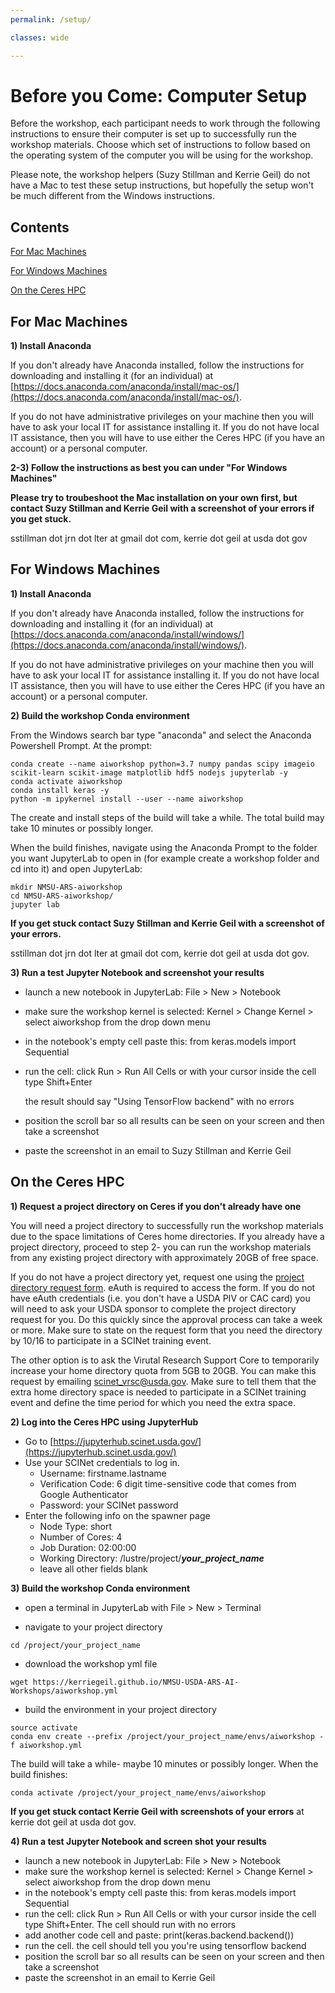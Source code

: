 ```yaml
---
permalink: /setup/

classes: wide

---
```



# Before you Come: Computer Setup

Before the workshop, each participant needs to work through the following instructions to ensure their computer is set up to successfully run the workshop materials. Choose which set of instructions to follow based on the operating system of the computer you will be using for the workshop.

Please note, the workshop helpers (Suzy Stillman and Kerrie Geil) do not have a Mac to test these setup instructions, but hopefully the setup won't be much different from the Windows instructions.

## Contents 

[For Mac Machines](#for-mac-machines)

[For Windows Machines](#for-windows-machines)

[On the Ceres HPC](#on-the-ceres-hpc)


## For Mac Machines

**1) Install Anaconda**

  If you don't already have Anaconda installed, follow the instructions for downloading and installing it (for an individual) at [https://docs.anaconda.com/anaconda/install/mac-os/](https://docs.anaconda.com/anaconda/install/mac-os/).
  
  If you do not have administrative privileges on your machine then you will have to ask your local IT for assistance installing it. If you do not have local IT assistance, then you will have to use either the Ceres HPC (if you have an account) or a personal computer.
  
  **2-3) Follow the instructions as best you can under "For Windows Machines"**

  
  **Please try to troubeshoot the Mac installation on your own first, but contact Suzy Stillman and Kerrie Geil with a screenshot of your errors if you get stuck.**  
  
  sstillman dot jrn dot lter at gmail dot com, kerrie dot geil at usda dot gov
  

## For Windows Machines

**1) Install Anaconda**

  If you don't already have Anaconda installed, follow the instructions for downloading and installing it (for an individual) at [https://docs.anaconda.com/anaconda/install/windows/](https://docs.anaconda.com/anaconda/install/windows/).
  
  If you do not have administrative privileges on your machine then you will have to ask your local IT for assistance installing it. If you do not have local IT assistance, then you will have to use either the Ceres HPC (if you have an account) or a personal computer.
    
**2) Build the workshop Conda environment**

  From the Windows search bar type "anaconda" and select the Anaconda Powershell Prompt. At the prompt:
  
  ```
  conda create --name aiworkshop python=3.7 numpy pandas scipy imageio scikit-learn scikit-image matplotlib hdf5 nodejs jupyterlab -y
  conda activate aiworkshop
  conda install keras -y
  python -m ipykernel install --user --name aiworkshop
  ```
    
  The create and install steps of the build will take a while. The total build may take 10 minutes or possibly longer. 
    
  When the build finishes, navigate using the Anaconda Prompt to the folder you want JupyterLab to open in (for example create a workshop folder and cd into it) and open JupyterLab:
  
  ```
  mkdir NMSU-ARS-aiworkshop
  cd NMSU-ARS-aiworkshop/
  jupyter lab
  ```
  
  **If you get stuck contact Suzy Stillman and Kerrie Geil with a screenshot of your errors.** 
  
  sstillman dot jrn dot lter at gmail dot com, kerrie dot geil at usda dot gov.
        
**3) Run a test Jupyter Notebook and screenshot your results**

  - launch a new notebook in JupyterLab: File > New > Notebook
  - make sure the workshop kernel is selected: Kernel > Change Kernel > select aiworkshop from the drop down menu     
  - in the notebook's empty cell paste this: from keras.models import Sequential
  - run the cell: click Run > Run All Cells or with your cursor inside the cell type Shift+Enter
  
    the result should say "Using TensorFlow backend" with no errors
  
  - position the scroll bar so all results can be seen on your screen and then take a screenshot
  - paste the screenshot in an email to Suzy Stillman and Kerrie Geil



## On the Ceres HPC

**1) Request a project directory on Ceres if you don't already have one**

  You will need a project directory to successfully run the workshop materials due to the space limitations of Ceres home directories. If you already have a project directory, proceed to step 2- you can run the workshop materials from any existing project directory with approximately 20GB of free space.
  
  If you do not have a project directory yet, request one using the [project directory request form](https://scinet.usda.gov/support/request-storage). eAuth is required to access the form. If you do not have eAuth credentials (i.e. you don't have a USDA PIV or CAC card) you will need to ask your USDA sponsor to complete the project directory request for you. Do this quickly since the approval process can take a week or more. Make sure to state on the request form that you need the directory by 10/16 to participate in a SCINet training event.
  
  The other option is to ask the Virutal Research Support Core to temporarily increase your home directory quota from 5GB to 20GB. You can make this request by emailing scinet_vrsc@usda.gov. Make sure to tell them that the extra home directory space is needed to participate in a SCINet training event and define the time period for which you need the extra space.

**2) Log into the Ceres HPC using JupyterHub**
  - Go to [https://jupyterhub.scinet.usda.gov/](https://jupyterhub.scinet.usda.gov/)
  - Use your SCINet credentials to log in.
    - Username: firstname.lastname 
    - Verification Code: 6 digit time-sensitive code that comes from Google Authenticator
    - Password: your SCINet password
  - Enter the following info on the spawner page
    - Node Type: short
    - Number of Cores: 4
    - Job Duration: 02:00:00
    - Working Directory: /lustre/project/***your_project_name***
    - leave all other fields blank

**3) Build the workshop Conda environment**
  - open a terminal in JupyterLab with File > New > Terminal
  
  - navigate to your project directory
  ```
  cd /project/your_project_name
  ```
  
  - download the workshop yml file
  ```
  wget https://kerriegeil.github.io/NMSU-USDA-ARS-AI-Workshops/aiworkshop.yml
  ```
  
  - build the environment in your project directory
  ```
  source activate
  conda env create --prefix /project/your_project_name/envs/aiworkshop -f aiworkshop.yml
  ```
  
  The build will take a while- maybe 10 minutes or possibly longer. When the build finishes:
  ```
  conda activate /project/your_project_name/envs/aiworkshop
  ```
  
  **If you get stuck contact Kerrie Geil with screenshots of your errors** at kerrie dot geil at usda dot gov.
  
**4) Run a test Jupyter Notebook and screen shot your results**

  - launch a new notebook in JupyterLab: File > New > Notebook
  - make sure the workshop kernel is selected: Kernel > Change Kernel > select aiworkshop from the drop down menu 
  - in the notebook's empty cell paste this: from keras.models import Sequential
  - run the cell: click Run > Run All Cells or with your cursor inside the cell type Shift+Enter. The cell should run with no errors
  - add another code cell and paste: print(keras.backend.backend()) 
  - run the cell. the cell should tell you you're using tensorflow backend
  - position the scroll bar so all results can be seen on your screen and then take a screenshot
  - paste the screenshot in an email to Kerrie Geil 

